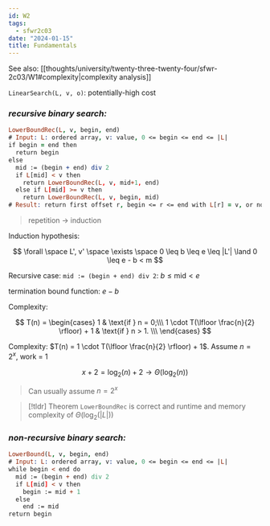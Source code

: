 ```yaml
---
id: W2
tags:
  - sfwr2c03
date: "2024-01-15"
title: Fundamentals
---
```


See also: [[thoughts/university/twenty-three-twenty-four/sfwr-2c03/W1#complexity|complexity analysis]]

`LinearSearch(L, v, o)`: potentially-high cost

### _recursive binary search:_

```prolog
LowerBoundRec(L, v, begin, end)
# Input: L: ordered array, v: value, 0 <= begin <= end <= |L|
if begin = end then
  return begin
else
  mid := (begin + end) div 2
  if L[mid] < v then
    return LowerBoundRec(L, v, mid+1, end)
  else if L[mid] >= v then
    return LowerBoundRec(L, v, begin, mid)
# Result: return first offset r, begin <= r <= end with L[r] = v, or no such offset exists, r = |L|
```

> repetition -> induction

Induction hypothesis:

$$
\forall \space L', v' \space \exists \space  0 \leq b \leq e \leq |L'| \land 0 \leq e - b < m
$$

Recursive case: `mid := (begin + end) div 2`: $b \leq \text{mid} < e$

termination bound function: $e - b$

Complexity:

$$
T(n) = \begin{cases}
    1 & \text{if } n = 0;\\\
    1 \cdot T(\lfloor \frac{n}{2} \rfloor) + 1 & \text{if } n > 1. \\\
\end{cases}
$$

Complexity: $T(n) = 1 \cdot T(\lfloor \frac{n}{2} \rfloor) + 1$. Assume $n=2^x$, work = 1

$$
x+2 = \log_2(n) + 2 \rightarrow \Theta(\log_2(n))
$$

> Can usually assume $n=2^x$

> [!tldr] Theorem
> `LowerBoundRec` is correct and runtime and memory complexity of $\Theta(\log_2(|L|))$

### _non-recursive binary search:_

```prolog
LowerBound(L, v, begin, end)
# Input: L: ordered array, v: value, 0 <= begin <= end <= |L|
while begin < end do
  mid := (begin + end) div 2
  if L[mid] < v then
    begin := mid + 1
  else
    end := mid
return begin
```

